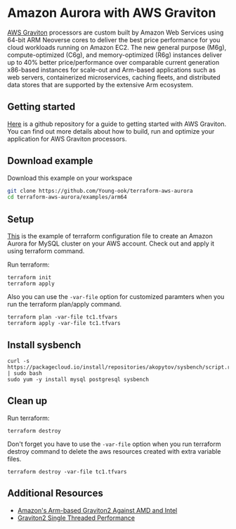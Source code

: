 # Amazon Aurora with AWS Graviton
[AWS Graviton](https://aws.amazon.com/ec2/graviton/) processors are custom built by Amazon Web Services using 64-bit ARM Neoverse cores to deliver the best price performance for you cloud workloads running on Amazon EC2. The new general purpose (M6g), compute-optimized (C6g), and memory-optimized (R6g) instances deliver up to 40% better price/performance over comparable current generation x86-based instances for scale-out and Arm-based applications such as web servers, containerized microservices, caching fleets, and distributed data stores that are supported by the extensive Arm ecosystem.

## Getting started
[Here](https://github.com/aws/aws-graviton-getting-started) is a github repository for a guide to getting started with AWS Graviton. You can find out more details about how to build, run and optimize your application for AWS Graviton processors.

## Download example
Download this example on your workspace
```sh
git clone https://github.com/Young-ook/terraform-aws-aurora
cd terraform-aws-aurora/examples/arm64
```

## Setup
[This](https://github.com/Young-ook/terraform-aws-aurora/blob/master/examples/arm64/main.tf) is the example of terraform configuration file to create an Amazon Aurora for MySQL cluster on your AWS account. Check out and apply it using terraform command.

Run terraform:
```
terraform init
terraform apply
```
Also you can use the `-var-file` option for customized paramters when you run the terraform plan/apply command.
```
terraform plan -var-file tc1.tfvars
terraform apply -var-file tc1.tfvars
```

## Install sysbench
```
curl -s https://packagecloud.io/install/repositories/akopytov/sysbench/script.rpm.sh | sudo bash
sudo yum -y install mysql postgresql sysbench
```

## Clean up
Run terraform:
```
terraform destroy
```
Don't forget you have to use the `-var-file` option when you run terraform destroy command to delete the aws resources created with extra variable files.
```
terraform destroy -var-file tc1.tfvars
```

## Additional Resources
* [Amazon's Arm-based Graviton2 Against AMD and Intel](https://www.anandtech.com/show/15578/cloud-clash-amazon-graviton2-arm-against-intel-and-amd)
* [Graviton2 Single Threaded Performance](https://www.anandtech.com/show/15578/cloud-clash-amazon-graviton2-arm-against-intel-and-amd/5)

